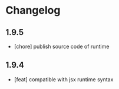 # Changelog

## 1.9.5

- [chore] publish source code of runtime

## 1.9.4

- [feat] compatible with jsx runtime syntax